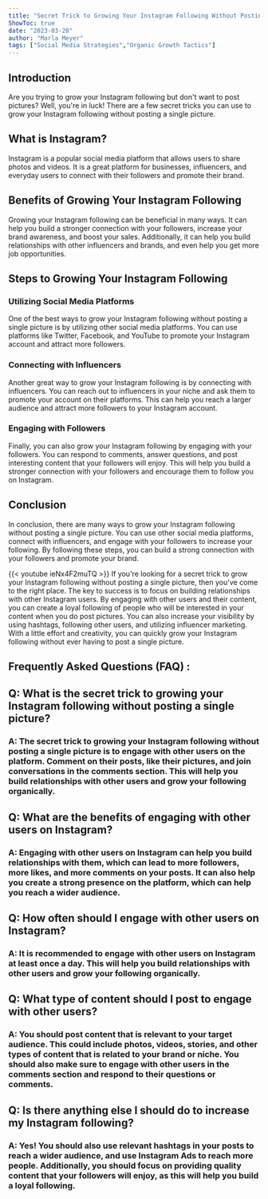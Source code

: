 ```yaml
---
title: "Secret Trick to Growing Your Instagram Following Without Posting a Single Picture!"
ShowToc: true 
date: "2023-03-28"
author: "Marla Meyer" 
tags: ["Social Media Strategies","Organic Growth Tactics"]
---
```

## Introduction 
Are you trying to grow your Instagram following but don't want to post pictures? Well, you're in luck! There are a few secret tricks you can use to grow your Instagram following without posting a single picture.

## What is Instagram?
Instagram is a popular social media platform that allows users to share photos and videos. It is a great platform for businesses, influencers, and everyday users to connect with their followers and promote their brand.

## Benefits of Growing Your Instagram Following
Growing your Instagram following can be beneficial in many ways. It can help you build a stronger connection with your followers, increase your brand awareness, and boost your sales. Additionally, it can help you build relationships with other influencers and brands, and even help you get more job opportunities.

## Steps to Growing Your Instagram Following

### Utilizing Social Media Platforms
One of the best ways to grow your Instagram following without posting a single picture is by utilizing other social media platforms. You can use platforms like Twitter, Facebook, and YouTube to promote your Instagram account and attract more followers.

### Connecting with Influencers
Another great way to grow your Instagram following is by connecting with influencers. You can reach out to influencers in your niche and ask them to promote your account on their platforms. This can help you reach a larger audience and attract more followers to your Instagram account.

### Engaging with Followers
Finally, you can also grow your Instagram following by engaging with your followers. You can respond to comments, answer questions, and post interesting content that your followers will enjoy. This will help you build a stronger connection with your followers and encourage them to follow you on Instagram.

## Conclusion
In conclusion, there are many ways to grow your Instagram following without posting a single picture. You can use other social media platforms, connect with influencers, and engage with your followers to increase your following. By following these steps, you can build a strong connection with your followers and promote your brand.

{{< youtube ieNx4F2muTQ >}} 
If you're looking for a secret trick to grow your Instagram following without posting a single picture, then you've come to the right place. The key to success is to focus on building relationships with other Instagram users. By engaging with other users and their content, you can create a loyal following of people who will be interested in your content when you do post pictures. You can also increase your visibility by using hashtags, following other users, and utilizing influencer marketing. With a little effort and creativity, you can quickly grow your Instagram following without ever having to post a single picture.

## Frequently Asked Questions (FAQ) :
<h2>Q: What is the secret trick to growing your Instagram following without posting a single picture?</h2>

<h3>A: The secret trick to growing your Instagram following without posting a single picture is to engage with other users on the platform. Comment on their posts, like their pictures, and join conversations in the comments section. This will help you build relationships with other users and grow your following organically.</h3>

<h2>Q: What are the benefits of engaging with other users on Instagram?</h2>

<h3>A: Engaging with other users on Instagram can help you build relationships with them, which can lead to more followers, more likes, and more comments on your posts. It can also help you create a strong presence on the platform, which can help you reach a wider audience.</h3>

<h2>Q: How often should I engage with other users on Instagram?</h2>

<h3>A: It is recommended to engage with other users on Instagram at least once a day. This will help you build relationships with other users and grow your following organically.</h3>

<h2>Q: What type of content should I post to engage with other users?</h2>

<h3>A: You should post content that is relevant to your target audience. This could include photos, videos, stories, and other types of content that is related to your brand or niche. You should also make sure to engage with other users in the comments section and respond to their questions or comments.</h3>

<h2>Q: Is there anything else I should do to increase my Instagram following?</h2>

<h3>A: Yes! You should also use relevant hashtags in your posts to reach a wider audience, and use Instagram Ads to reach more people. Additionally, you should focus on providing quality content that your followers will enjoy, as this will help you build a loyal following.</h3>





